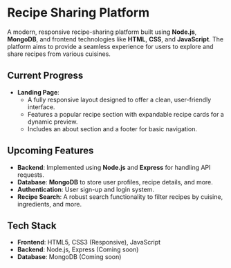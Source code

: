 # Recipe Sharing Platform

A modern, responsive recipe-sharing platform built using **Node.js**, **MongoDB**, and frontend technologies like **HTML**, **CSS**, and **JavaScript**. The platform aims to provide a seamless experience for users to explore and share recipes from various cuisines.

## Current Progress
- **Landing Page**:
  - A fully responsive layout designed to offer a clean, user-friendly interface.
  - Features a popular recipe section with expandable recipe cards for a dynamic preview.
  - Includes an about section and a footer for basic navigation.

## Upcoming Features
- **Backend**: Implemented using **Node.js** and **Express** for handling API requests.
- **Database**: **MongoDB** to store user profiles, recipe details, and more.
- **Authentication**: User sign-up and login system.
- **Recipe Search**: A robust search functionality to filter recipes by cuisine, ingredients, and more.

## Tech Stack
- **Frontend**: HTML5, CSS3 (Responsive), JavaScript
- **Backend**: Node.js, Express (Coming soon)
- **Database**: MongoDB (Coming soon)
